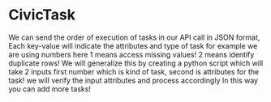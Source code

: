 # CivicTask

We can send the order of execution of tasks in our API call in JSON format, 
Each key-value will indicate the attributes and type of task
for example we are using numbers here 1 means access missing values! 2 means identify duplicate rows! 
We will generalize this by creating a python script which will take 2 inputs 
first number which is kind of task, second is attributes for the task! 
we will verify the input attributes and process accordingly
In this way you can add more tasks! 
